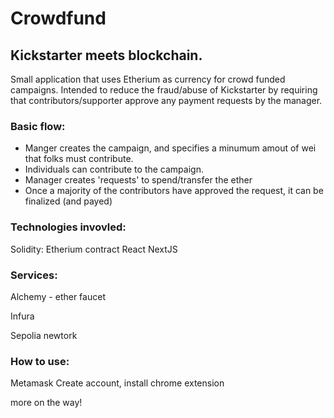 # Crowdfund

## Kickstarter meets blockchain.
Small application that uses Etherium as currency for crowd funded campaigns. Intended to reduce the fraud/abuse of Kickstarter by requiring that contributors/supporter approve any payment requests by the manager.

### Basic flow:
* Manger creates the campaign, and specifies a minumum amout of wei that folks must contribute.
* Individuals can contribute to the campaign.
* Manager creates 'requests' to spend/transfer the ether
* Once a majority of the contributors have approved the request, it can be finalized (and payed)

### Technologies invovled:
Solidity: Etherium contract
React
NextJS

### Services:
Alchemy - ether faucet

Infura


Sepolia newtork

### How to use:

Metamask
Create account, install chrome extension

more on the way!

